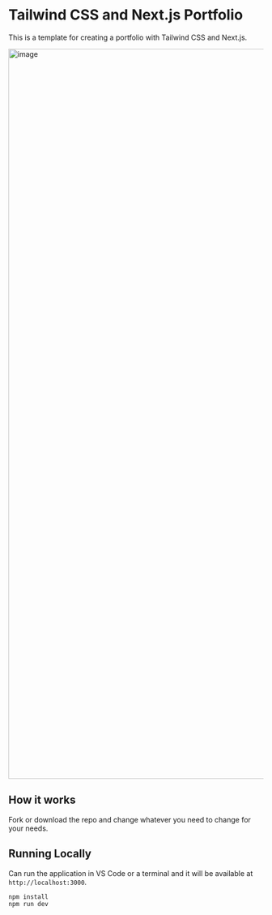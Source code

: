# Tailwind CSS and Next.js Portfolio

This is a template for creating a portfolio with Tailwind CSS and Next.js.

<img width="1440" alt="image" src="https://github.com/heeyshubham/tailwindcss-and-nextjs-portfolio/assets/55744455/da38834f-711d-4326-859a-d8ee69b0da5e">


## How it works

Fork or download the repo and change whatever you need to change for your needs.

## Running Locally

Can run the application in VS Code or a terminal and it will be available at `http://localhost:3000`.

```bash
npm install
npm run dev
```
